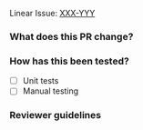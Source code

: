 Linear Issue: [XXX-YYY](https://linear.app/pleo/issue/XXX-YYY)

### What does this PR change?

<!--
What does this PR change?
-->

### How has this been tested?
* [ ] Unit tests
* [ ] Manual testing

### Reviewer guidelines

<!--
Add anything that might be useful for the reviewer
-->